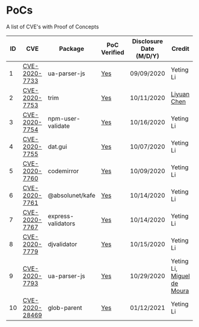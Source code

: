 # PoCs
A list of CVE's with Proof of Concepts

| ID| CVE|  Package |  PoC Verified  | Disclosure Date (M/D/Y) |Credit  |
|---|---|---|---|---|---|
|1| [CVE-2020-7733](https://cve.mitre.org/cgi-bin/cvename.cgi?name=CVE-2020-7733) | ua-parser-js | [Yes](https://github.com/yetingli/PoCs/blob/main/CVE-2020-7733/CVE-2020-7733.js) | 09/09/2020 | Yeting Li  |
|2| [CVE-2020-7753](https://cve.mitre.org/cgi-bin/cvename.cgi?name=CVE-2020-7753) | trim | [Yes](https://github.com/yetingli/PoCs/blob/main/CVE-2020-7753/CVE-2020-7753.js) | 10/11/2020 | [Liyuan Chen](https://github.com/chedan90)  |
|3| [CVE-2020-7754](https://cve.mitre.org/cgi-bin/cvename.cgi?name=CVE-2020-7754) | npm-user-validate | [Yes](https://github.com/yetingli/PoCs/blob/main/CVE-2020-7754/CVE-2020-7754.js) | 10/16/2020 | Yeting Li |
|4| [CVE-2020-7755](https://cve.mitre.org/cgi-bin/cvename.cgi?name=CVE-2020-7755) | dat.gui | [Yes](https://github.com/yetingli/PoCs/blob/main/CVE-2020-7755/CVE-2020-7755.md) | 10/07/2020 | Yeting Li |
|5| [CVE-2020-7760](https://cve.mitre.org/cgi-bin/cvename.cgi?name=CVE-2020-7760) | codemirror | [Yes](https://github.com/yetingli/PoCs/blob/main/CVE-2020-7760) | 10/09/2020 | Yeting Li |
|6| [CVE-2020-7761](https://cve.mitre.org/cgi-bin/cvename.cgi?name=CVE-2020-7761) | @absolunet/kafe | [Yes](https://github.com/yetingli/PoCs/blob/main/CVE-2020-7761/CVE-2020-7761.js) | 10/14/2020 | Yeting Li |
|7| [CVE-2020-7767](https://cve.mitre.org/cgi-bin/cvename.cgi?name=CVE-2020-7767) | express-validators | [Yes](https://github.com/yetingli/PoCs/blob/main/CVE-2020-7767/CVE-2020-7767.js) | 10/14/2020 | Yeting Li |
|8| [CVE-2020-7779](https://cve.mitre.org/cgi-bin/cvename.cgi?name=CVE-2020-7779) | djvalidator | [Yes](https://github.com/yetingli/PoCs/blob/main/CVE-2020-7779) | 10/15/2020 | Yeting Li |
|9| [CVE-2020-7793](https://cve.mitre.org/cgi-bin/cvename.cgi?name=CVE-2020-7793) | ua-parser-js | [Yes](https://github.com/yetingli/PoCs/blob/main/CVE-2020-7793) | 10/29/2020 | Yeting Li, [Miguel de Moura](https://github.com/migueldemoura/)  |
|10| [CVE-2020-28469](https://cve.mitre.org/cgi-bin/cvename.cgi?name=CVE-2020-28469) | glob-parent  | [Yes](https://github.com/yetingli/PoCs/blob/main/CVE-2020-28469/CVE-2020-28469.js) | 01/12/2021 | Yeting Li |
